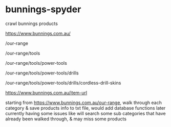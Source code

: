 # bunnings-spyder
crawl bunnings products

https://www.bunnings.com.au/

/our-range

/our-range/tools

/our-range/tools/power-tools

/our-range/tools/power-tools/drills

/our-range/tools/power-tools/drills/cordless-drill-skins

https://www.bunnings.com.au/item-url


starting from https://www.bunnings.com.au/our-range, walk through each category & save products info to txt file, would add database functions later
currently having some issues like will search some sub categories that have already been walked through, & may miss some products
